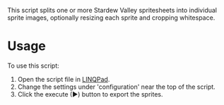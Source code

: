 This script splits one or more Stardew Valley spritesheets into individual sprite images,
optionally resizing each sprite and cropping whitespace.

# Usage
To use this script:

1. Open the script file in [LINQPad](https://www.linqpad.net).
2. Change the settings under 'configuration' near the top of the script.
3. Click the execute (▶) button to export the sprites.
